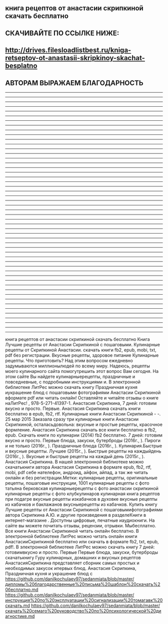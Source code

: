 книга рецептов от анастасии скрипкиной скачать бесплатно
--------------------------------------------------
СКАЧИВАЙТЕ ПО ССЫЛКЕ НИЖЕ:
--------------------------------------------------
http://drives.filesloadlistbest.ru/kniga-retseptov-ot-anastasii-skripkinoy-skachat-besplatno
--------------------------------------------------
АВТОРАМ ВЫРАЖАЕМ БЛАГОДАРНОСТЬ
--------------------------------------------------
--------------------------------------------------
--------------------------------------------------
--------------------------------------------------
--------------------------------------------------
--------------------------------------------------
--------------------------------------------------
--------------------------------------------------
--------------------------------------------------
--------------------------------------------------
--------------------------------------------------
--------------------------------------------------
--------------------------------------------------
--------------------------------------------------
--------------------------------------------------
--------------------------------------------------
--------------------------------------------------
--------------------------------------------------
--------------------------------------------------
--------------------------------------------------
--------------------------------------------------
--------------------------------------------------
--------------------------------------------------
--------------------------------------------------
--------------------------------------------------
--------------------------------------------------
--------------------------------------------------
--------------------------------------------------
--------------------------------------------------
--------------------------------------------------
--------------------------------------------------
--------------------------------------------------
--------------------------------------------------
--------------------------------------------------
--------------------------------------------------
--------------------------------------------------
--------------------------------------------------
--------------------------------------------------
--------------------------------------------------
--------------------------------------------------
--------------------------------------------------
--------------------------------------------------
--------------------------------------------------
--------------------------------------------------
--------------------------------------------------
--------------------------------------------------
--------------------------------------------------
--------------------------------------------------
--------------------------------------------------
--------------------------------------------------
--------------------------------------------------
--------------------------------------------------
--------------------------------------------------
книга рецептов от анастасии скрипкиной скачать бесплатно Книга Лучшие рецепты от Анастасии Скрипкиной с пошаговыми. Кулинарные рецепты от Скрипкиной Анастасии. скачать книги fb2, epub, mobi, txt, pdf без регистрации. Вкусные рецепты, здоровое питание  Кулинарные рецепты. Что приготовить? Над этим вопросом ежедневно задумываются миллионылюдей по всему миру. Надеюсь, рецепты моего кулинарного сайта помогутрешить этот вопрос Вам сегодня. На этом сайте Вы найдете кулинарныерецепты, праздничные и повседневные, с подробными инструкциями и. В электронной библиотеке ЛитРес можно скачать книгу Праздничная кухня иукрашение блюд с пошаговыми фотографиями Анастасии Скрипкиной вформате pdf или читать онлaйн! Оставляйте и читайте отзывы о книге наЛитРес! , 978-5-271-41397-1. Анастасия Скрипкина, 7 дней: готовим вкусно и просто. Первые. Анастасия Скрипкина  скачать книги бесплатно в epub, fb2, rtf. Кулинарные книги Анастасии Скрипкиной - -. 25 мар 2015  Заказала сразу три кулинарные книги Анастасии Скрипкиной, осталасьдовольна: вкусные и простые рецепты, красочное формление. Анастасия Скрипкина  скачать все книги бесплатно в fb2, epub. Скачать книги по кулинарии (2014) fb2 бесплатно. 7 дней: готовим вкусно и просто. Первые блюда, закуски, бутерброды (2016г., ). Пироги и не только (2016г., ). Праздничные блюда (2016г., ). Кулинария.Быстрые и вкусные рецепты. Лучшее (2015г., ). Быстрые рецепты на каждыйдень (2016г., ). Вкусные и быстрые рецепты на каждый день (2015г., ). Анастасия Скрипкина. В нашей электронной библиотеке можно скачатькниги автора Анастасия Скрипкина в формате epub, fb2, rtf, mobi, pdf себе нателефон, андроид, айфон, айпад, а так же читать онлайн и без регистрации.Метки: кулинарные рецепты, оригинальные рецепты, пошаговые инструкции,
1001 кулинарные рецепты с фото татьяна берковская кулинарныерецепты с фото анастасии скрипкиной кулинарные рецепты с фото клубкулинаров кулинарная книга рецептов при подагре вкусные рецепты изкабачков в духовке вкусные рецепты из кабачков и баклажанов вкусныерецепты из кабачков. Купить книгу Лучшие рецепты от Анастасии Скрипкиной с пошаговымифотографиями автора Скрипкина А.Ю. и другие произведения в разделеКниги в интернет-магазине . Доступны цифровые, печатные иаудиокниги. На сайте вы можете почитать отзывы, рецензии, отрывки. Мыбесплатно. Все книги Анастасии Скрипкиной читать онлайн бесплатно. В электронной библиотеке ЛитРес можно читать онлайн книги АнастасииСкрипкиной бесплатно или скачать в формате fb2, txt, epub, pdf!. В электронной библиотеке ЛитРес можно скачать книгу 7 дней: готовимвкусно и просто. Первые  Первые блюда, закуски, бутерброды скачатькнигу  Гуру кулинарных, домашних и вкусных рецептов АнастасияСкрипкина представляет сборник самых простых и необходимых закусок ипервых блюд. Анастасия Скрипкина, Праздничная кухня и украшение блюд с
https://github.com/danilkochulaev97/sedanmiata/blob/master/дипломы%20благодарственные%20письма%20шаблон%20скачать%20бесплатно.md
https://github.com/danilkochulaev97/sedanmiata/blob/master/инструкция%20по%20эксплуатации%20сигнализации%20томагавк%20скачать.md
https://github.com/danilkochulaev97/sedanmiata/blob/master/скачать%20семаго%20руководство%20по%20психологической%20диагностике.md